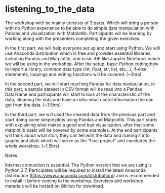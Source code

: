 # listening_to_the_data

The workshop with be mainly consists of 3 parts. Which will bring a person with no Python experience to be able to do simple data manipulation with Pandas and visualization with Matplotlib. Participants will be learning by working along with the presenters completing the given exercises.

In the first part, we will help everyone set up and start using Python. We will use Anaconda distribution which is free and provides essential libraries, including Pandas and Matplotlib, and basic IDE like Jupyter Notebook which we will be using in the workshop. After the setup, basic Python coding:how to import a library, common data type (int, float, str, list, etc...), if-else statements, loopings and writing functions will be covered. (~3hrs)

In the second part, we will start teaching Pandas for data manipulation, in this part, a sample dataset in CSV format will be read into a Pandas DataFrame and participants will start to look at the characteristic of the data, cleaning the data and have an idea what useful information the can get from the data. (~1.5hrs)

In the third part, we will used the cleaned data from the previous part and start doing some simple plots using Pandas and Matplotlib. This part starts with explaining what makes a good and bad visualization, after that some matplotlib basic will be covered by some examples. At the end participants will think about what story they can tell with the data and making it into graphs and plots which will serve as the “final project” and concludes the whole workshop. (~1.5hrs)

Notes

Internet connection is essential. The Python version that we are using is Python 3.7. Participates will be required to install the latest Anaconda distribution (https://www.anaconda.com/distribution/) and is recommended to install it before coming to the workshop. Exercises and workshop materials will be hosted on GitHub for download.

